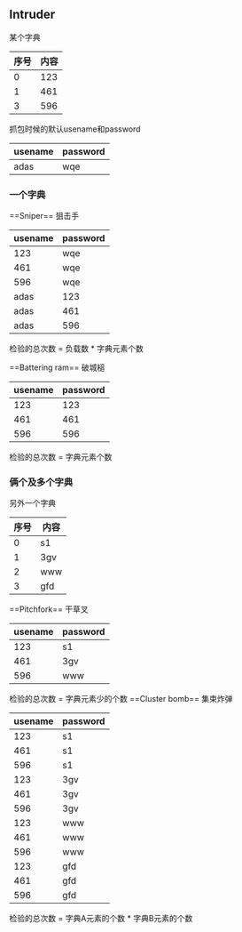 ## Intruder
某个字典

| 序号 | 内容 |
| ---- | ---- |
| 0    | 123  |
| 1    | 461  |
| 3    | 596  |
抓包时候的默认usename和password

| usename | password |
| ------- | -------- |
| adas    | wqe         |
### 一个字典
==Sniper==  狙击手

| usename | password |
| -------- | -------- |
| 123      | wqe      |
| 461      | wqe      |
| 596      | wqe      |
| adas     | 123      |
| adas     | 461      |
| adas     | 596      |
检验的总次数 = 负载数 * 字典元素个数

==Battering ram==  破城槌

| usename | password |
| ------- | -------- |
| 123     | 123      |
| 461     | 461      |
| 596     | 596      |
检验的总次数 = 字典元素个数
### 俩个及多个字典
另外一个字典

| 序号 | 内容 |
| ---- | ---- |
| 0    | s1   |
| 1    | 3gv  |
| 2    | www  |
| 3    | gfd  |
==Pitchfork==  干草叉

| usename | password |
| ------- | -------- |
| 123     | s1       |
| 461     | 3gv      |
| 596     | www      |
检验的总次数 = 字典元素少的个数
==Cluster bomb==  集束炸弹

| usename | password |
| ------- | -------- |
| 123     | s1       |
| 461     | s1       |
| 596     | s1       |
| 123     | 3gv      |
| 461     | 3gv      |
| 596     | 3gv      |
| 123     | www      |
| 461     | www      |
| 596     | www      |
| 123     | gfd      |
| 461     | gfd      |
| 596     | gfd      |
检验的总次数 = 字典A元素的个数 * 字典B元素的个数